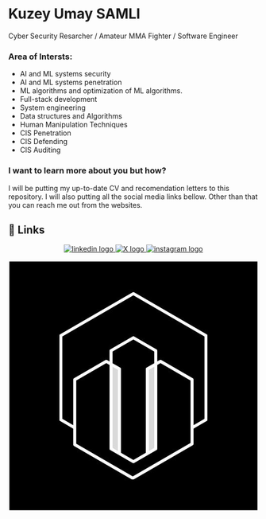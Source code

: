 
# Kuzey Umay SAMLI

Cyber Security Resarcher / Amateur MMA Fighter / Software Engineer 

### Area of Intersts:
- AI and ML systems security
- AI and ML systems penetration
- ML algorithms and optimization of ML algorithms. 
- Full-stack development
- System engineering
- Data structures and Algorithms
- Human Manipulation Techniques
- CIS Penetration
- CIS Defending
- CIS Auditing

### I want to learn more about you but how? 
I will be putting my up-to-date CV and recomendation letters to this repository. I will also putting all the social media links bellow. Other than that you can reach me out from the websites. 

## 🔗 Links
<div align="center">
  <a href="https://www.linkedin.com/in/umay-samli-5419b51bb/" target="_blank">
    <img src="https://img.shields.io/badge/linkedin-0A66C2?style=for-the-badge&logo=linkedin&logoColor=white" height="35" alt="linkedin logo"  />
  </a>
  <a href="https://x.com/SamlUmay" target="_blank">
    <img src="https://img.shields.io/badge/twitter-1DA1F2?style=for-the-badge&logo=twitter&logoColor=white" height="35" alt="X logo"  />
  </a>
  <a href="https://instagram.com/umay_samli" target="_blank">
    <img src="https://img.shields.io/badge/-Instagram-C13584?style=flat-square&labelColor=C13584&logo=instagram&logoColor=white&link=https://www.instagram.com/eduardopiresbr/" height="35" alt="instagram logo"  />
  </a>
</div>
<br>
<div align="center">
  <a href="https://www.linkedin.com/in/umay-samli-5419b51bb/" target="_blank">
    <img src="Umay_Kuzey_SAMLI_1.jpg" height="500" alt="linkedin logo"  />
  </a>
</div>


